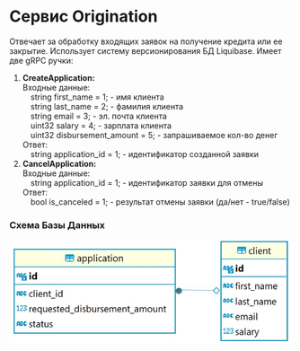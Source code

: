 # Сервис Origination

Отвечает за обработку входящих заявок на получение кредита или ее закрытие. Использует систему версионирования БД Liquibase. Имеет две gRPC ручки:<br>
1. <b>CreateApplication:</b> <br>
   Входные данные: <br>
   &emsp;string first_name = 1; - имя клиента<br>
   &emsp;string last_name = 2; - фамилия клиента<br>
   &emsp;string email = 3; - эл. почта клиента<br>
   &emsp;uint32 salary = 4; - зарплата клиента <br>
   &emsp;uint32 disbursement_amount = 5; - запрашиваемое кол-во денег <br>
   Ответ: <br>
   &emsp;string application_id = 1; - идентификатор созданной заявки
2. <b>CancelApplication:</b> <br>
   Входные данные: <br>
   &emsp;string application_id = 1; - идентификатор заявки для отмены<br>
   Ответ: <br>
   &emsp;bool is_canceled = 1; - результат отмены заявки (да/нет - true/false) 

### Схема Базы Данных
![Origination_Database_Schema.jpg](Origination_Database_Schema.jpg)